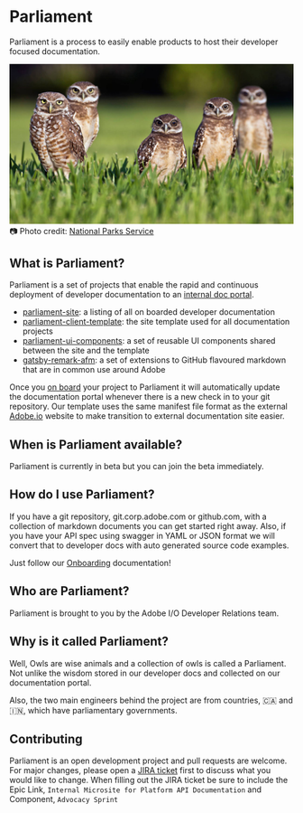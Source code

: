 # Parliament

Parliament is a process to easily enable products to host their developer focused documentation.

![owls](images/owls.jpg)
📷 Photo credit: [National Parks Service](https://www.nps.gov/index.htm)

## What is Parliament?

Parliament is a set of projects that enable the rapid and continuous deployment of developer documentation to an [internal doc portal](http://docs.corp.adobe.com/).

- [parliament-site](https://git.corp.adobe.com/devrel/parliament-site): a listing of all on boarded developer documentation
- [parliament-client-template](https://git.corp.adobe.com/devrel/parliament-client-template): the site template used for all documentation projects
- [parliament-ui-components](https://git.corp.adobe.com/devrel/parliament-ui-components): a set of reusable UI components shared between the site and the template
- [gatsby-remark-afm](https://git.corp.adobe.com/devrel/gatsby-remark-afm): a set of extensions to GitHub flavoured markdown that are in common use around Adobe

Once you [on board](onboarding.md) your project to Parliament it will automatically update the documentation portal whenever there is a new check in to your git repository. Our template uses the same manifest file format as the external [Adobe.io](https://adobe.io) website to make transition to external documentation site easier.

## When is Parliament available?

Parliament is currently in beta but you can join the beta immediately.

## How do I use Parliament?

If you have a git repository, git.corp.adobe.com or github.com, with a collection of markdown documents you can get started right away. Also, if you have your API spec using swagger in YAML or JSON format we will convert that to developer docs with auto generated source code examples.

Just follow our [Onboarding](onboarding.md) documentation!

## Who are Parliament?

Parliament is brought to you by the Adobe I/O Developer Relations team.

## Why is it called Parliament?

Well, Owls are wise animals and a collection of owls is called a Parliament. Not unlike the wisdom stored in our developer docs and collected on our documentation portal.

Also, the two main engineers behind the project are from countries, 🇨🇦 and 🇮🇳, which have parliamentary governments.

## Contributing

Parliament is an open development project and pull requests are welcome. For major changes, please open a [JIRA ticket](https://jira.corp.adobe.com/projects/DEVEP/issues) first to discuss what you would like to change. When filling out the JIRA ticket be sure to include the Epic Link, `Internal Microsite for Platform API Documentation` and Component, `Advocacy Sprint`
